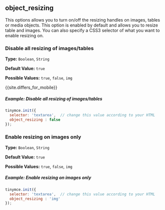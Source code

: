 ## object_resizing

This options allows you to turn on/off the resizing handles on images, tables or media objects. This option is enabled by default and allows you to resize table and images. You can also specify a CSS3 selector of what you want to enable resizing on.

### Disable all resizing of images/tables

**Type:** `Boolean`, `String`

**Default Value:** `true`

**Possible Values:** `true`, `false`, `img`

{{site.differs_for_mobile}}

##### Example: Disable all resizing of images/tables

```js
tinymce.init({
  selector: 'textarea',  // change this value according to your HTML
  object_resizing : false
});
```

### Enable resizing on images only

**Type:** `Boolean`, `String`

**Default Value:** `true`

**Possible Values:** `true`, `false`, `img`

##### Example: Enable resizing on images only

```js
tinymce.init({
  selector: 'textarea',  // change this value according to your HTML
  object_resizing : 'img'
});
```

